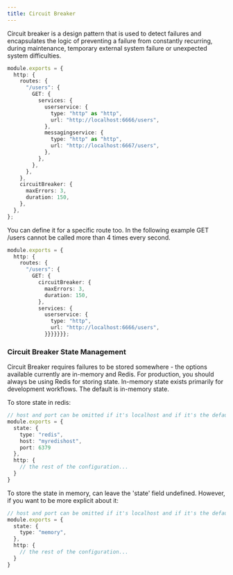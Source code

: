 ```yaml
---
title: Circuit Breaker
---
```


Circuit breaker is a design pattern that is used to detect failures and encapsulates the logic of preventing a failure from constantly recurring, during maintenance, temporary external system failure or unexpected system difficulties.

```ts
module.exports = {
  http: {
    routes: {
      "/users": {
        GET: {
          services: {
            userservice: {
              type: "http" as "http",
              url: "http://localhost:6666/users",
            },
            messagingservice: {
              type: "http" as "http",
              url: "http://localhost:6667/users",
            },
          },
        },
      },
    },
    circuitBreaker: {
      maxErrors: 3,
      duration: 150,
    },
  },
};
```

You can define it for a specific route too. In the following example GET /users cannot be called more than 4 times every second.

```ts
module.exports = {
  http: {
    routes: {
      "/users": {
        GET: {
          circuitBreaker: {
            maxErrors: 3,
            duration: 150,
          },
          services: {
            userservice: {
              type: "http",
              url: "http://localhost:6666/users",
            }}}}}}};
```

### Circuit Breaker State Management

Circuit Breaker requires failures to be stored somewhere - the options available currently are in-memory and Redis.  For production, you should always be using Redis for storing state. In-memory state exists primarily for development workflows. The default is in-memory state.

To store state in redis:

```ts
// host and port can be omitted if it's localhost and if it's the default port.
module.exports = {
  state: {
    type: "redis",
    host: "myredishost",
    port: 6379
  },
  http: {
    // the rest of the configuration...
  }
}      
```

To store the state in memory, can leave the 'state' field undefined. 
However, if you want to be more explicit about it:

```ts
// host and port can be omitted if it's localhost and if it's the default port.
module.exports = {
  state: {
    type: "memory",
  },
  http: {
    // the rest of the configuration...
  }
}      
```